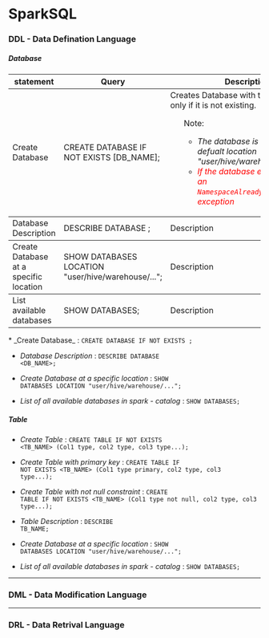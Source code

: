 # SparkSQL

### DDL - Data Defination Language

##### __Database__
<table>
<thead><tr><th>statement</th><th>Query</th><th>Description</th><th>Example</th></tr></thead>
<tbody>
<tr>
<td>Create Database</td><td>CREATE DATABASE IF NOT EXISTS [DB_NAME];</td><td>Creates Database with the given name, only if it is not existing. 
<ul>Note:<ul>
<li><i>The database is created at the defualt location "user/hive/warehouse/"</i></li>
<li><i><span style="color:red;">If the database exist, it will raise an <code>NamespaceAlreadyExistsException</code> exception</span></i></li></td><td>CREATE DATABASE IF NOT EXISTS emp;</td>
</tr>


<tbody><tr><td>Database Description</td><td>DESCRIBE DATABASE <DB_NAME>;</td><td>Description</td><td>Example</td></tr>
<tbody><tr><td>Create Database at a specific location</td><td>SHOW DATABASES LOCATION "user/hive/warehouse/...";</td><td>Description</td><td>Example</td></tr>
<tbody><tr><td>List available databases</td><td>SHOW DATABASES;</td><td>Description</td><td>Example</td></tr>
</tbody>
</table>
* _Create Database_ : <code>CREATE DATABASE IF NOT EXISTS <DB_NAME>;</code>

* _Database Description_ : <code>DESCRIBE DATABASE <DB_NAME>;</code>
 
* _Create Database at a specific location_ : <code>SHOW DATABASES LOCATION "user/hive/warehouse/...";</code>

* _List of all available databases in spark - catalog_ : <code>SHOW DATABASES;</code>

##### __Table__

* _Create Table_ : <code>CREATE TABLE IF NOT EXISTS <TB_NAME> (Col1 type, col2 type, col3 type...);</code>

* _Create Table with primary key_ : <code>CREATE TABLE IF NOT EXISTS <TB_NAME> (Col1 type primary, col2 type, col3 type...);</code>

* _Create Table with not null constraint_ : <code>CREATE TABLE IF NOT EXISTS <TB_NAME> (Col1 type not null, col2 type, col3 type...);</code>

* _Table Description_ : <code>DESCRIBE TB_NAME;</code>
 
* _Create Database at a specific location_ : <code>SHOW DATABASES LOCATION "user/hive/warehouse/...";</code>

* _List of all available databases in spark - catalog_ : <code>SHOW DATABASES;</code>
---
### DML - Data Modification Language

---
### DRL - Data Retrival Language
